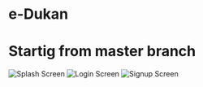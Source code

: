 # e-Dukan
# Startig from master branch
![Splash Screen](https://user-images.githubusercontent.com/87422670/199030323-dcffcb2b-d4ad-46ac-b466-c9aaad8f709e.png)
![Login Screen](https://user-images.githubusercontent.com/87422670/199030340-0b11ea36-69c3-4b03-a396-d760eee7747b.png)
![Signup Screen](https://user-images.githubusercontent.com/87422670/199030358-d833b69f-7f44-4407-96d7-2c0e5fff3055.png)
